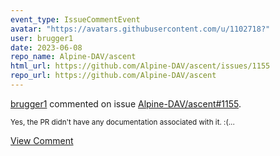 ```yaml
---
event_type: IssueCommentEvent
avatar: "https://avatars.githubusercontent.com/u/1102718?"
user: brugger1
date: 2023-06-08
repo_name: Alpine-DAV/ascent
html_url: https://github.com/Alpine-DAV/ascent/issues/1155
repo_url: https://github.com/Alpine-DAV/ascent
---
```


<a href='https://github.com/brugger1' target='_blank'>brugger1</a> commented on issue <a href='https://github.com/Alpine-DAV/ascent/issues/1155' target='_blank'>Alpine-DAV/ascent#1155</a>.

<small>Yes, the PR didn't have any documentation associated with it. :(...</small>

<a href='https://github.com/Alpine-DAV/ascent/issues/1155' target='_blank'>View Comment</a>